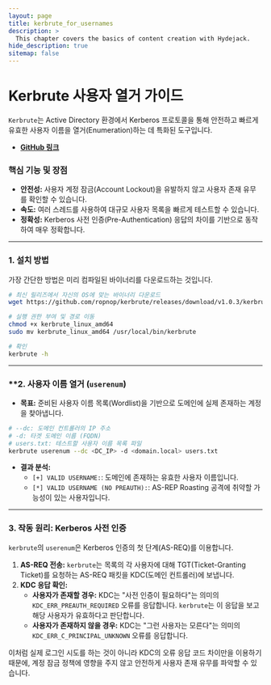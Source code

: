 ```yaml
---
layout: page
title: kerbrute_for_usernames
description: >
  This chapter covers the basics of content creation with Hydejack.
hide_description: true
sitemap: false
---
```


# Kerbrute 사용자 열거 가이드

`Kerbrute`는 Active Directory 환경에서 Kerberos 프로토콜을 통해 안전하고 빠르게 유효한 사용자 이름을 열거(Enumeration)하는 데 특화된 도구입니다.

- **[GitHub 링크](https://github.com/ropnop/kerbrute)**

### **핵심 기능 및 장점**
- **안전성:** 사용자 계정 잠금(Account Lockout)을 유발하지 않고 사용자 존재 유무를 확인할 수 있습니다.
- **속도:** 여러 스레드를 사용하여 대규모 사용자 목록을 빠르게 테스트할 수 있습니다.
- **정확성:** Kerberos 사전 인증(Pre-Authentication) 응답의 차이를 기반으로 동작하여 매우 정확합니다.

---

### **1. 설치 방법**

가장 간단한 방법은 미리 컴파일된 바이너리를 다운로드하는 것입니다.

```bash
# 최신 릴리즈에서 자신의 OS에 맞는 바이너리 다운로드
wget https://github.com/ropnop/kerbrute/releases/download/v1.0.3/kerbrute_linux_amd64

# 실행 권한 부여 및 경로 이동
chmod +x kerbrute_linux_amd64
sudo mv kerbrute_linux_amd64 /usr/local/bin/kerbrute

# 확인
kerbrute -h
```

---

### **2. 사용자 이름 열거 (`userenum`)

- **목표:** 준비된 사용자 이름 목록(Wordlist)을 기반으로 도메인에 실제 존재하는 계정을 찾아냅니다.

```bash
# --dc: 도메인 컨트롤러의 IP 주소
# -d: 타겟 도메인 이름 (FQDN)
# users.txt: 테스트할 사용자 이름 목록 파일
kerbrute userenum --dc <DC_IP> -d <domain.local> users.txt
```

- **결과 분석:**
  - `[+] VALID USERNAME:`: 도메인에 존재하는 유효한 사용자 이름입니다.
  - `[*] VALID USERNAME (NO PREAUTH):`: AS-REP Roasting 공격에 취약할 가능성이 있는 사용자입니다.

---

### **3. 작동 원리: Kerberos 사전 인증**

`kerbrute`의 `userenum`은 Kerberos 인증의 첫 단계(AS-REQ)를 이용합니다.

1.  **AS-REQ 전송:** `kerbrute`는 목록의 각 사용자에 대해 TGT(Ticket-Granting Ticket)를 요청하는 AS-REQ 패킷을 KDC(도메인 컨트롤러)에 보냅니다.
2.  **KDC 응답 확인:**
    - **사용자가 존재할 경우:** KDC는 "사전 인증이 필요하다"는 의미의 `KDC_ERR_PREAUTH_REQUIRED` 오류를 응답합니다. `kerbrute`는 이 응답을 보고 해당 사용자가 유효하다고 판단합니다.
    - **사용자가 존재하지 않을 경우:** KDC는 "그런 사용자는 모른다"는 의미의 `KDC_ERR_C_PRINCIPAL_UNKNOWN` 오류를 응답합니다.

이처럼 실제 로그인 시도를 하는 것이 아니라 KDC의 오류 응답 코드 차이만을 이용하기 때문에, 계정 잠금 정책에 영향을 주지 않고 안전하게 사용자 존재 유무를 파악할 수 있습니다.


